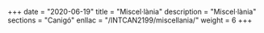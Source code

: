 +++
date        = "2020-06-19"
title       = "Miscel·lània"
description = "Miscel·lània"
sections    = "Canigó"
enllac		= "/INTCAN2199/miscellania/"
weight		= 6
+++
